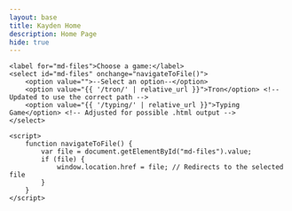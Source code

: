 ```yaml
---
layout: base
title: Kayden Home
description: Home Page
hide: true
---
```


<html lang="en">
<head>
    <meta charset="UTF-8">
    <meta name="viewport" content="width=device-width, initial-scale=1.0">
    <title>Dropdown Menu to game file</title>
</head>
<body>

    <label for="md-files">Choose a game:</label>
    <select id="md-files" onchange="navigateToFile()">
        <option value="">--Select an option--</option>
        <option value="{{ '/tron/' | relative_url }}">Tron</option> <!-- Updated to use the correct path -->
        <option value="{{ '/typing/' | relative_url }}">Typing Game</option> <!-- Adjusted for possible .html output -->
    </select>

    <script>
        function navigateToFile() {
            var file = document.getElementById("md-files").value;
            if (file) {
                window.location.href = file; // Redirects to the selected file
            }
        }
    </script>

</body>
</html>
